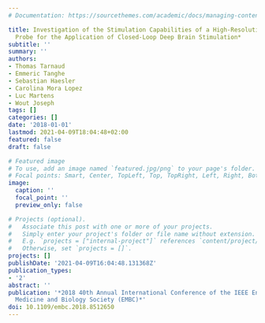 ```yaml
---
# Documentation: https://sourcethemes.com/academic/docs/managing-content/

title: Investigation of the Stimulation Capabilities of a High-Resolution Neurorecording
  Probe for the Application of Closed-Loop Deep Brain Stimulation*
subtitle: ''
summary: ''
authors:
- Thomas Tarnaud
- Emmeric Tanghe
- Sebastian Haesler
- Carolina Mora Lopez
- Luc Martens
- Wout Joseph
tags: []
categories: []
date: '2018-01-01'
lastmod: 2021-04-09T18:04:48+02:00
featured: false
draft: false

# Featured image
# To use, add an image named `featured.jpg/png` to your page's folder.
# Focal points: Smart, Center, TopLeft, Top, TopRight, Left, Right, BottomLeft, Bottom, BottomRight.
image:
  caption: ''
  focal_point: ''
  preview_only: false

# Projects (optional).
#   Associate this post with one or more of your projects.
#   Simply enter your project's folder or file name without extension.
#   E.g. `projects = ["internal-project"]` references `content/project/deep-learning/index.md`.
#   Otherwise, set `projects = []`.
projects: []
publishDate: '2021-04-09T16:04:48.131368Z'
publication_types:
- '2'
abstract: ''
publication: '*2018 40th Annual International Conference of the IEEE Engineering in
  Medicine and Biology Society (EMBC)*'
doi: 10.1109/embc.2018.8512650
---
```

